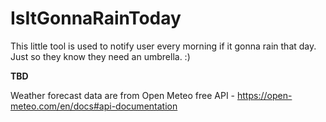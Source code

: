 # IsItGonnaRainToday

This little tool is used to notify user every morning if it gonna rain that day. Just so they know they need an umbrella. :)

**TBD**

Weather forecast data are from Open Meteo free API - https://open-meteo.com/en/docs#api-documentation

